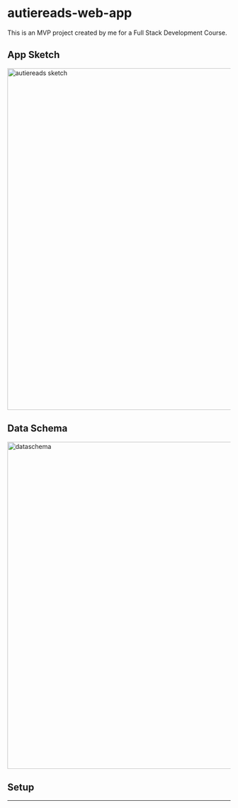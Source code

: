 # autiereads-web-app
This is an MVP project created by me for a Full Stack Development Course.

## App Sketch

<img width="772" alt="autiereads sketch" src="https://user-images.githubusercontent.com/113172663/214557903-98436867-4d91-4d61-856d-de9023866bf5.png">

## Data Schema

<img width="739" alt="dataschema" src="https://user-images.githubusercontent.com/113172663/214558136-b66771ee-06ba-4d56-bffa-37db7d8fdb93.png">

## Setup
----------------------------



